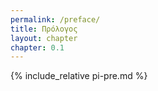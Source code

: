 ```yaml
---
permalink: /preface/
title: Πρόλογος
layout: chapter
chapter: 0.1
---
```


{% include_relative pi-pre.md %}
